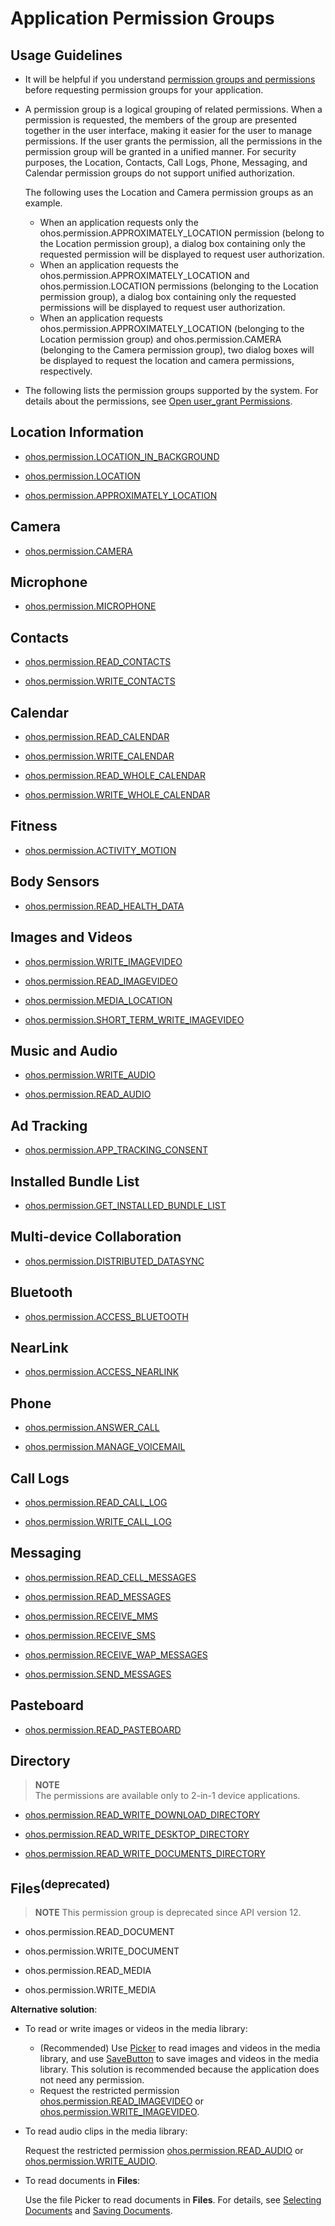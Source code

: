 # Application Permission Groups

## Usage Guidelines

- It will be helpful if you understand [permission groups and permissions](app-permission-mgmt-overview.md#permission-groups-and-permissions) before requesting permission groups for your application.

- A permission group is a logical grouping of related permissions. When a permission is requested, the members of the group are presented together in the user interface, making it easier for the user to manage permissions. If the user grants the permission, all the permissions in the permission group will be granted in a unified manner. For security purposes, the Location, Contacts, Call Logs, Phone, Messaging, and Calendar permission groups do not support unified authorization.
  
  The following uses the Location and Camera permission groups as an example.

  - When an application requests only the ohos.permission.APPROXIMATELY_LOCATION permission (belong to the Location permission group), a dialog box containing only the requested permission will be displayed to request user authorization.
  - When an application requests the ohos.permission.APPROXIMATELY_LOCATION and ohos.permission.LOCATION permissions (belonging to the Location permission group), a dialog box containing only the requested permissions will be displayed to request user authorization.
  - When an application requests ohos.permission.APPROXIMATELY_LOCATION (belonging to the Location permission group) and ohos.permission.CAMERA (belonging to the Camera permission group), two dialog boxes will be displayed to request the location and camera permissions, respectively.

- The following lists the permission groups supported by the system. For details about the permissions, see [Open user_grant Permissions](permissions-for-all-user.md).

## Location <!--Del-->Information<!--DelEnd-->

- [ohos.permission.LOCATION_IN_BACKGROUND](permissions-for-all-user.md#ohospermissionlocation_in_background)

- [ohos.permission.LOCATION](permissions-for-all-user.md#ohospermissionlocation)

- [ohos.permission.APPROXIMATELY_LOCATION](permissions-for-all-user.md#ohospermissionapproximately_location)

## Camera

- [ohos.permission.CAMERA](permissions-for-all-user.md#ohospermissioncamera)

## Microphone

- [ohos.permission.MICROPHONE](permissions-for-all-user.md#ohospermissionmicrophone)

## Contacts

- [ohos.permission.READ_CONTACTS](restricted-permissions.md#ohospermissionread_contacts)

- [ohos.permission.WRITE_CONTACTS](restricted-permissions.md#ohospermissionwrite_contacts)

## Calendar

- [ohos.permission.READ_CALENDAR](permissions-for-all-user.md#ohospermissionread_calendar)
 
- [ohos.permission.WRITE_CALENDAR](permissions-for-all-user.md#ohospermissionwrite_calendar)
 
<!--Del-->
- [ohos.permission.READ_WHOLE_CALENDAR](permissions-for-system-apps-user.md#ohospermissionread_whole_calendar)

- [ohos.permission.WRITE_WHOLE_CALENDAR](permissions-for-system-apps-user.md#ohospermissionwrite_whole_calendar)
<!--DelEnd-->

<!--RP1-->
## Fitness

- [ohos.permission.ACTIVITY_MOTION](permissions-for-all-user.md#ohospermissionactivity_motion)

## Body Sensors

- [ohos.permission.READ_HEALTH_DATA](permissions-for-all-user.md#ohospermissionread_health_data)
<!--RP1End-->

## Images and Videos

- [ohos.permission.WRITE_IMAGEVIDEO](restricted-permissions.md#ohospermissionwrite_imagevideo)

- [ohos.permission.READ_IMAGEVIDEO](restricted-permissions.md#ohospermissionread_imagevideo)

- [ohos.permission.MEDIA_LOCATION](permissions-for-all-user.md#ohospermissionmedia_location)

- [ohos.permission.SHORT_TERM_WRITE_IMAGEVIDEO](restricted-permissions.md#ohospermissionshort_term_write_imagevideo)

## Music and Audio

- [ohos.permission.WRITE_AUDIO](restricted-permissions.md#ohospermissionwrite_audio)

- [ohos.permission.READ_AUDIO](restricted-permissions.md#ohospermissionread_audio)

## <!--RP2-->Ad Tracking<!--RP2End-->

- [ohos.permission.APP_TRACKING_CONSENT](permissions-for-all-user.md#ohospermissionapp_tracking_consent)

<!--Del-->
## Installed Bundle List

- [ohos.permission.GET_INSTALLED_BUNDLE_LIST](permissions-for-system-apps-user.md#ohospermissionget_installed_bundle_list)
<!--DelEnd-->

<!--RP3-->
## Multi-device Collaboration

- [ohos.permission.DISTRIBUTED_DATASYNC](permissions-for-all-user.md#ohospermissiondistributed_datasync)

## Bluetooth

- [ohos.permission.ACCESS_BLUETOOTH](permissions-for-all-user.md#ohospermissionaccess_bluetooth)

## NearLink

- [ohos.permission.ACCESS_NEARLINK](permissions-for-all-user.md#ohospermissionaccess_nearlink)
<!--RP3End-->

<!--Del-->
## Phone

- [ohos.permission.ANSWER_CALL](permissions-for-system-apps-user.md#ohospermissionanswer_call)

- [ohos.permission.MANAGE_VOICEMAIL](permissions-for-system-apps-user.md#ohospermissionmanage_voicemail)

## Call Logs

- [ohos.permission.READ_CALL_LOG](permissions-for-system-apps-user.md#ohospermissionread_call_log)

- [ohos.permission.WRITE_CALL_LOG](permissions-for-system-apps-user.md#ohospermissionwrite_call_log)

## Messaging

- [ohos.permission.READ_CELL_MESSAGES](permissions-for-system-apps-user.md#ohospermissionread_cell_messages)

- [ohos.permission.READ_MESSAGES](permissions-for-system-apps-user.md#ohospermissionread_messages)

- [ohos.permission.RECEIVE_MMS](permissions-for-system-apps-user.md#ohospermissionreceive_mms)

- [ohos.permission.RECEIVE_SMS](permissions-for-system-apps-user.md#ohospermissionreceive_sms)

- [ohos.permission.RECEIVE_WAP_MESSAGES](permissions-for-system-apps-user.md#ohospermissionreceive_wap_messages)

- [ohos.permission.SEND_MESSAGES](permissions-for-system-apps-user.md#ohospermissionsend_messages)
<!--DelEnd-->

## Pasteboard

- [ohos.permission.READ_PASTEBOARD](restricted-permissions.md#ohospermissionread_pasteboard)

## Directory

> **NOTE**
> <br>The permissions are available only to 2-in-1 device applications.

- [ohos.permission.READ_WRITE_DOWNLOAD_DIRECTORY](permissions-for-all-user.md#ohospermissionread_write_download_directory)

- [ohos.permission.READ_WRITE_DESKTOP_DIRECTORY](restricted-permissions.md#ohospermissionread_write_desktop_directory)
- [ohos.permission.READ_WRITE_DOCUMENTS_DIRECTORY](permissions-for-all-user.md#ohospermissionread_write_documents_directory)

## Files<sup>(deprecated)</sup>

> **NOTE**
> This permission group is deprecated since API version 12.

<!--Del-->
- ohos.permission.READ_DOCUMENT

- ohos.permission.WRITE_DOCUMENT
<!--DelEnd-->
- ohos.permission.READ_MEDIA

- ohos.permission.WRITE_MEDIA

**Alternative solution**:

- To read or write images or videos in the media library:

  - (Recommended) Use [Picker](../../media/medialibrary/photoAccessHelper-photoviewpicker.md) to read images and videos in the media library, and use [SaveButton](../../media/medialibrary/photoAccessHelper-savebutton.md) to save images and videos in the media library. This solution is recommended because the application does not need any permission.
  - Request the restricted permission [ohos.permission.READ_IMAGEVIDEO](restricted-permissions.md#ohospermissionread_imagevideo) or [ohos.permission.WRITE_IMAGEVIDEO](restricted-permissions.md#ohospermissionwrite_imagevideo).

- To read audio clips in the media library:

  Request the restricted permission [ohos.permission.READ_AUDIO](restricted-permissions.md#ohospermissionread_audio) or [ohos.permission.WRITE_AUDIO](restricted-permissions.md#ohospermissionwrite_audio).

- To read documents in **Files**:

  Use the file Picker to read documents in **Files**. For details, see [Selecting Documents](../../file-management/select-user-file.md#selecting-documents) and [Saving Documents](../../file-management/save-user-file.md#saving-documents).
